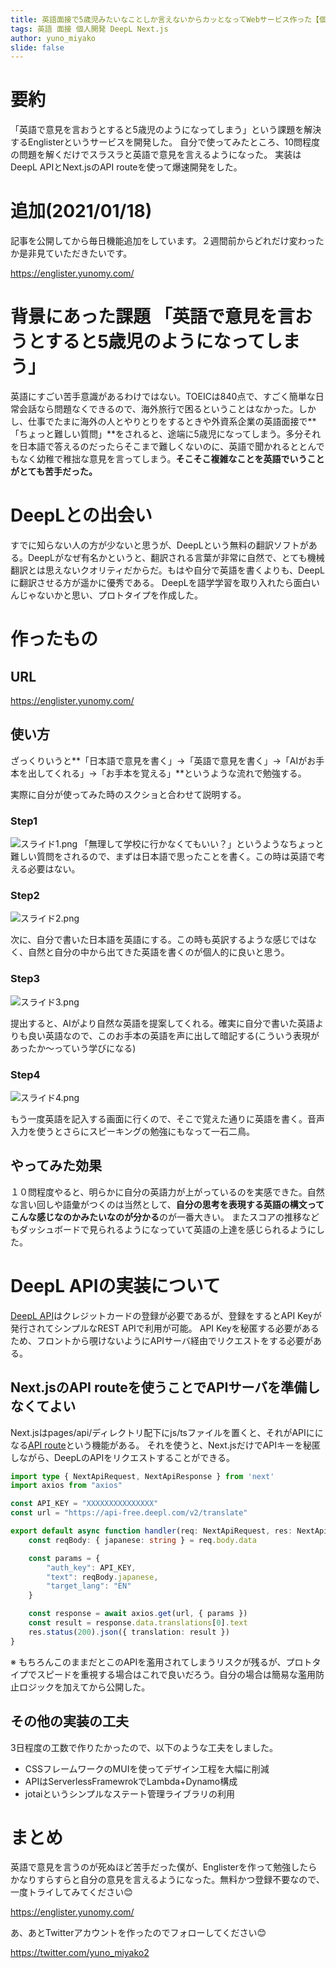 ```yaml
---
title: 英語面接で5歳児みたいなことしか言えないからカッとなってWebサービス作った【個人開発】
tags: 英語 面接 個人開発 DeepL Next.js
author: yuno_miyako
slide: false
---
```


# 要約
「英語で意見を言おうとすると5歳児のようになってしまう」という課題を解決するEnglisterというサービスを開発した。
自分で使ってみたところ、10問程度の問題を解くだけでスラスラと英語で意見を言えるようになった。
実装はDeepL APIとNext.jsのAPI routeを使って爆速開発をした。

# 追加(2021/01/18)
記事を公開してから毎日機能追加をしています。２週間前からどれだけ変わったか是非見ていただきたいです。

https://englister.yunomy.com/

# 背景にあった課題 「英語で意見を言おうとすると5歳児のようになってしまう」
英語にすごい苦手意識があるわけではない。TOEICは840点で、すごく簡単な日常会話なら問題なくできるので、海外旅行で困るということはなかった。しかし、仕事でたまに海外の人とやりとりをするときや外資系企業の英語面接で**「ちょっと難しい質問」**をされると、途端に5歳児になってしまう。多分それを日本語で答えるのだったらそこまで難しくないのに、英語で聞かれるととんでもなく幼稚で稚拙な意見を言ってしまう。**そこそこ複雑なことを英語でいうことがとても苦手だった。**

# DeepLとの出会い
すでに知らない人の方が少ないと思うが、DeepLという無料の翻訳ソフトがある。DeepLがなぜ有名かというと、翻訳される言葉が非常に自然で、とても機械翻訳とは思えないクオリティだからだ。もはや自分で英語を書くよりも、DeepLに翻訳させる方が遥かに優秀である。
DeepLを語学学習を取り入れたら面白いんじゃないかと思い、プロトタイプを作成した。

# 作ったもの
## URL

https://englister.yunomy.com/


## 使い方
ざっくりいうと**「日本語で意見を書く」→「英語で意見を書く」→「AIがお手本を出してくれる」→「お手本を覚える」**というような流れで勉強する。

実際に自分が使ってみた時のスクショと合わせて説明する。

### Step1 
![スライド1.png](https://qiita-image-store.s3.ap-northeast-1.amazonaws.com/0/234396/b2f21c71-3a89-8a47-6053-4e132c578087.png)
「無理して学校に行かなくてもいい？」というようなちょっと難しい質問をされるので、まずは日本語で思ったことを書く。この時は英語で考える必要はない。

### Step2
![スライド2.png](https://qiita-image-store.s3.ap-northeast-1.amazonaws.com/0/234396/f2f70c9e-88a3-fdab-6249-8fe1467101af.png)

次に、自分で書いた日本語を英語にする。この時も英訳するような感じではなく、自然と自分の中から出てきた英語を書くのが個人的に良いと思う。

### Step3
![スライド3.png](https://qiita-image-store.s3.ap-northeast-1.amazonaws.com/0/234396/f8b82b82-88c8-93d3-9ea9-1142a9e856c1.png)

提出すると、AIがより自然な英語を提案してくれる。確実に自分で書いた英語よりも良い英語なので、このお手本の英語を声に出して暗記する(こういう表現があったか〜っていう学びになる)

### Step4
![スライド4.png](https://qiita-image-store.s3.ap-northeast-1.amazonaws.com/0/234396/8317bee1-20e1-c27c-b85d-904053ffc4a3.png)

もう一度英語を記入する画面に行くので、そこで覚えた通りに英語を書く。音声入力を使うとさらにスピーキングの勉強にもなって一石二鳥。

## やってみた効果
１０問程度やると、明らかに自分の英語力が上がっているのを実感できた。自然な言い回しや語彙がつくのは当然として、**自分の思考を表現する英語の構文ってこんな感じなのかみたいなのが分かる**のが一番大きい。
またスコアの推移などもダッシュボードで見られるようになっていて英語の上達を感じられるようにした。


# DeepL APIの実装について
[DeepL API](https://www.deepl.com/ja/docs-api/)はクレジットカードの登録が必要であるが、登録をするとAPI Keyが発行されてシンプルなREST APIで利用が可能。
API Keyを秘匿する必要があるため、フロントから覗けないようにAPIサーバ経由でリクエストをする必要がある。

## Next.jsのAPI routeを使うことでAPIサーバを準備しなくてよい
Next.jsはpages/api/ディレクトリ配下にjs/tsファイルを置くと、それがAPIにになる[API route](https://nextjs.org/docs/api-routes/introduction)という機能がある。
それを使うと、Next.jsだけでAPIキーを秘匿しながら、DeepLのAPIをリクエストすることができる。

```typescript
import type { NextApiRequest, NextApiResponse } from 'next'
import axios from "axios"

const API_KEY = "XXXXXXXXXXXXXXX"
const url = "https://api-free.deepl.com/v2/translate"

export default async function handler(req: NextApiRequest, res: NextApiResponse) {
    const reqBody: { japanese: string } = req.body.data

    const params = {
        "auth_key": API_KEY,
        "text": reqBody.japanese,
        "target_lang": "EN"
    }

    const response = await axios.get(url, { params })
    const result = response.data.translations[0].text
    res.status(200).json({ translation: result })
}
```

※ もちろんこのままだとこのAPIを濫用されてしまうリスクが残るが、プロトタイプでスピードを重視する場合はこれで良いだろう。自分の場合は簡易な濫用防止ロジックを加えてから公開した。

## その他の実装の工夫
3日程度の工数で作りたかったので、以下のような工夫をしました。

* CSSフレームワークのMUIを使ってデザイン工程を大幅に削減
* APIはServerlessFramewrokでLambda+Dynamo構成
* jotaiというシンプルなステート管理ライブラリの利用



# まとめ
英語で意見を言うのが死ぬほど苦手だった僕が、Englisterを作って勉強したらかなりすらすらと自分の意見を言えるようになった。無料かつ登録不要なので、一度トライしてみてください😊

https://englister.yunomy.com/

あ、あとTwitterアカウントを作ったのでフォローしてください😊

https://twitter.com/yuno_miyako2



